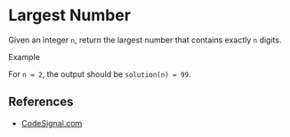 # Largest Number

Given an integer `n`, return the largest number that contains exactly `n` digits.

Example

For `n = 2`, the output should be `solution(n) = 99`.

## References
* [CodeSignal.com](https://app.codesignal.com/arcade/code-arcade/intro-gates/SZB5XypsMokGusDhX)

